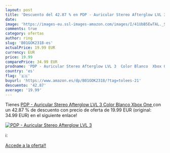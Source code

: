 ```yaml
---
layout: post
title: 'Descuento del 42.87 % en PDP - Auricular Stereo Afterglow LVL 3  '
date: 
image: 'https://images-eu.ssl-images-amazon.com/images/I/41UbB5EwTAL._SL200_.jpg'
comments: true
category: ofertas
author: ring
slug: 'B01GOK2318-es'
actualPrice: 19.99 EUR
currency: EUR
price: 19.99
comparePrice: 34.99 EUR
prodname: 'PDP - Auricular Stereo Afterglow LVL 3  Color Blanco  Xbox One '
country: 'es'
flag: '🇪🇸'
buyurl: 'https://www.amazon.es/dp/B01GOK2318/?tag=tolees-21'
descuento: '42.87'
average: '19.99'
---
```


Tienes [PDP - Auricular Stereo Afterglow LVL 3  Color Blanco  Xbox One ](https://www.amazon.es/dp/B01GOK2318/?tag=tolees-21) con un 42.87 % de descuento con precio de oferta de 19.99 EUR (original: 34.99 EUR) en el siguiente enlace!

[![PDP - Auricular Stereo Afterglow LVL 3  ](https://images-eu.ssl-images-amazon.com/images/I/41UbB5EwTAL._SL200_.jpg)](https://www.amazon.es/dp/B01GOK2318/?tag=tolees-21)

ℹ️:


[Accede a la oferta!!](https://www.amazon.es/dp/B01GOK2318/?tag=tolees-21)
